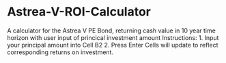 # Astrea-V-ROI-Calculator
A calculator for the Astrea V PE Bond, returning cash value in 10 year time horizon with user input of princical investment amount
Instructions:
    1. Input your principal amount into Cell B2
    2. Press Enter
Cells will update to reflect corresponding returns on investment.
